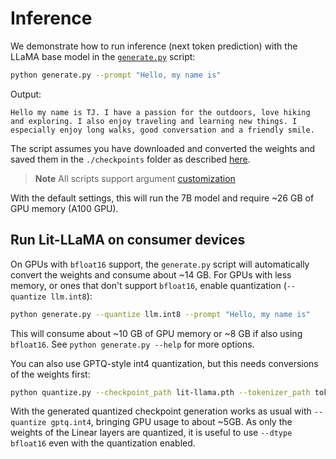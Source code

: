 # Inference

We demonstrate how to run inference (next token prediction) with the LLaMA base model in the [`generate.py`](generate.py) script:

```bash
python generate.py --prompt "Hello, my name is"
```
Output:
```
Hello my name is TJ. I have a passion for the outdoors, love hiking and exploring. I also enjoy traveling and learning new things. I especially enjoy long walks, good conversation and a friendly smile.
```

The script assumes you have downloaded and converted the weights and saved them in the `./checkpoints` folder as described [here](download_weights.md).

> **Note**
> All scripts support argument [customization](customize_paths.md)

With the default settings, this will run the 7B model and require ~26 GB of GPU memory (A100 GPU).

## Run Lit-LLaMA on consumer devices

On GPUs with `bfloat16` support, the `generate.py` script will automatically convert the weights and consume about ~14 GB.
For GPUs with less memory, or ones that don't support `bfloat16`, enable quantization (`--quantize llm.int8`):

```bash
python generate.py --quantize llm.int8 --prompt "Hello, my name is"
```
This will consume about ~10 GB of GPU memory or ~8 GB if also using `bfloat16`.
See `python generate.py --help` for more options.

You can also use GPTQ-style int4 quantization, but this needs conversions of the weights first:

```bash
python quantize.py --checkpoint_path lit-llama.pth --tokenizer_path tokenizer.model --output_path llama-7b-gptq.4bit.pt --dtype bfloat16  --quantize gptq.int4
```

With the generated quantized checkpoint generation works as usual with `--quantize gptq.int4`, bringing GPU usage to about ~5GB. As only the weights of the Linear layers are quantized, it is useful to use `--dtype bfloat16` even with the quantization enabled.
